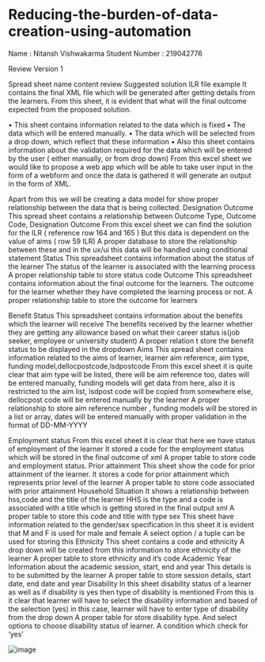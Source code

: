# Reducing-the-burden-of-data-creation-using-automation
Name : Nitansh Vishwakarma 
Student Number : 219042776

Review Version 1

Spread sheet name	content	review	Suggested solution
ILR file example	It contains the final XML file which will be generated after getting details from the learners.	From this sheet, it is evident that what will the final outcome expected from the proposed solution.


•	This sheet contains information related to the data which is fixed
•	The data which will be entered manually.
•	The data which will be selected from a drop down, which reflect that these information 
•	Also this sheet contains information about the validation required for the data which will be entered by the user ( either manually, or from drop down)	From this excel sheet we would like to propose a web app which will be able to take user input in the form of a webform and once the data is gathered it will generate an output in the form of XML.

Apart from this we will be creating a data model for show proper relationship between the data that is being collected.
Designation Outcome	This spread sheet contains a relationship between Outcome Type, Outcome Code, Designation Outcome	From this excel sheet we can  find the solution for the ILR  ( reference row 164 and 165 )
But this data is dependent on the value of aims ( row 59 ILR)	A proper database to store the relationship between these and in the ux/ui this data will be handled using conditional statement
Status 	This spreadsheet contains information about the status of the learner	The status of the learner is associated with the learning process	A proper relationship table to store status code
Outcome	This spreadsheet contains information about the final outcome for the learners.	The outcome for the learner whether they have completed the learning process or not.	A proper relationship table to store the outcome for learners

Benefit Status	This spreadsheet contains information about the benefits which the learner will receive	The benefits received by the learner whether they are getting any allowance based on what their career status is(job seeker, employee or university student)	A proper relation t store the benefit status to be displayed in the dropdown
Aims	This spread sheet contains information related to the aims of learner, learner aim reference, aim type, funding model,dellocpostcode,lsdpostcode	From this excel sheet it is quite clear that aim type will be listed, there will be aim reference too, dates will be entered manually, funding models will get data from here, also it is restricted to the aim list, lsdpost code will be copied from somewhere else, dellocpost code will be entered manually by the learner	A  proper relationship to store aim reference number , funding models will be stored in a list or array, dates will be entered manually with proper validation in the format of DD-MM-YYYY



Employment status	From this excel sheet it is clear that here we have status of employment of the learner	It stored a code for the employment status which will be stored in the final outcome of xml	A proper table to store code and employment status.
Prior attainment 	This sheet show the code for prior attainment of the learner.	It stores a code for prior attainment which represents prior level of the learner	A proper table to store code associated with prior attainment
Household Situation	It shows a relationship between hss,code and the title of the learner	HHS is the type and a code is associated with a title which is getting stored in the final output xml 	A proper table to store this code and title with type
sex	This sheet have information related to the gender/sex specification 	In this sheet it is evident that M and F is used for male and female	A select option / a tuple can be used for storing this
Ethnicity	This sheet contains a code and ethnicity 	A drop down will be created from this information to store ethnicity of the learner	A proper table to store ethnicity and it’s code
Academic Year	Information about the academic session, start, end and year 	This details is to be submitted by the learner	A proper table to store session details, start date, end date and year
Disability	In this sheet disability status of a learner as well as if disability is yes then type of disability is mentioned	From this is it clear that learner will have to select the disability information and based of the selection (yes) in this case, learner will have to enter type of disability from the drop down	A proper table for store disability type. And select options to choose disability status of learner. A condition which check for ‘yes’


![image](https://user-images.githubusercontent.com/109203560/178671282-814f1397-df9f-4d5c-9e19-4b7870a15064.png)
